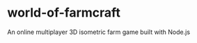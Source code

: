 world-of-farmcraft
==================

An online multiplayer 3D isometric farm game built with Node.js
